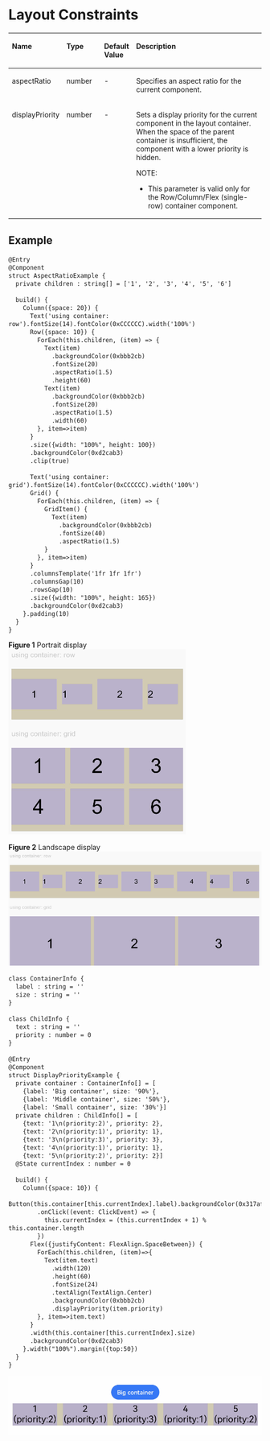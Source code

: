 # Layout Constraints<a name="EN-US_TOPIC_0000001119929018"></a>

<a name="table2938mcpsimp"></a>
<table><thead align="left"><tr id="row2946mcpsimp"><th class="cellrowborder" valign="top" width="19.781978197819782%" id="mcps1.1.5.1.1"><p id="p2948mcpsimp"><a name="p2948mcpsimp"></a><a name="p2948mcpsimp"></a>Name</p>
</th>
<th class="cellrowborder" valign="top" width="15.38153815381538%" id="mcps1.1.5.1.2"><p id="p2950mcpsimp"><a name="p2950mcpsimp"></a><a name="p2950mcpsimp"></a>Type</p>
</th>
<th class="cellrowborder" valign="top" width="8.720872087208722%" id="mcps1.1.5.1.3"><p id="p2952mcpsimp"><a name="p2952mcpsimp"></a><a name="p2952mcpsimp"></a>Default Value</p>
</th>
<th class="cellrowborder" valign="top" width="56.11561156115612%" id="mcps1.1.5.1.4"><p id="p2956mcpsimp"><a name="p2956mcpsimp"></a><a name="p2956mcpsimp"></a>Description</p>
</th>
</tr>
</thead>
<tbody><tr id="row2968mcpsimp"><td class="cellrowborder" valign="top" width="19.781978197819782%" headers="mcps1.1.5.1.1 "><p id="p2970mcpsimp"><a name="p2970mcpsimp"></a><a name="p2970mcpsimp"></a>aspectRatio</p>
</td>
<td class="cellrowborder" valign="top" width="15.38153815381538%" headers="mcps1.1.5.1.2 "><p id="p2972mcpsimp"><a name="p2972mcpsimp"></a><a name="p2972mcpsimp"></a>number</p>
</td>
<td class="cellrowborder" valign="top" width="8.720872087208722%" headers="mcps1.1.5.1.3 "><p id="p2974mcpsimp"><a name="p2974mcpsimp"></a><a name="p2974mcpsimp"></a>-</p>
</td>
<td class="cellrowborder" valign="top" width="56.11561156115612%" headers="mcps1.1.5.1.4 "><p id="p2978mcpsimp"><a name="p2978mcpsimp"></a><a name="p2978mcpsimp"></a>Specifies an aspect ratio for the current component.</p>
</td>
</tr>
<tr id="row2979mcpsimp"><td class="cellrowborder" valign="top" width="19.781978197819782%" headers="mcps1.1.5.1.1 "><p id="p2981mcpsimp"><a name="p2981mcpsimp"></a><a name="p2981mcpsimp"></a>displayPriority</p>
</td>
<td class="cellrowborder" valign="top" width="15.38153815381538%" headers="mcps1.1.5.1.2 "><p id="p2983mcpsimp"><a name="p2983mcpsimp"></a><a name="p2983mcpsimp"></a>number</p>
</td>
<td class="cellrowborder" valign="top" width="8.720872087208722%" headers="mcps1.1.5.1.3 "><p id="p2985mcpsimp"><a name="p2985mcpsimp"></a><a name="p2985mcpsimp"></a>-</p>
</td>
<td class="cellrowborder" valign="top" width="56.11561156115612%" headers="mcps1.1.5.1.4 "><p id="p76035219317"><a name="p76035219317"></a><a name="p76035219317"></a>Sets a display priority for the current component in the layout container. When the space of the parent container is insufficient, the component with a lower priority is hidden.</p>
<div class="note" id="note5552927146"><a name="note5552927146"></a><a name="note5552927146"></a><span class="notetitle"> NOTE: </span><div class="notebody"><a name="ul1858934546"></a><a name="ul1858934546"></a><ul id="ul1858934546"><li>This parameter is valid only for the Row/Column/Flex (single-row) container component.</li></ul>
</div></div>
</td>
</tr>
</tbody>
</table>

## Example<a name="section12073184715"></a>

```
@Entry
@Component
struct AspectRatioExample {
  private children : string[] = ['1', '2', '3', '4', '5', '6']

  build() {
    Column({space: 20}) {
      Text('using container: row').fontSize(14).fontColor(0xCCCCCC).width('100%')
      Row({space: 10}) {
        ForEach(this.children, (item) => {
          Text(item)
            .backgroundColor(0xbbb2cb)
            .fontSize(20)
            .aspectRatio(1.5)
            .height(60)
          Text(item)
            .backgroundColor(0xbbb2cb)
            .fontSize(20)
            .aspectRatio(1.5)
            .width(60)
        }, item=>item)
      }
      .size({width: "100%", height: 100})
      .backgroundColor(0xd2cab3)
      .clip(true)

      Text('using container: grid').fontSize(14).fontColor(0xCCCCCC).width('100%')
      Grid() {
        ForEach(this.children, (item) => {
          GridItem() {
            Text(item)
              .backgroundColor(0xbbb2cb)
              .fontSize(40)
              .aspectRatio(1.5)
          }
        }, item=>item)
      }
      .columnsTemplate('1fr 1fr 1fr')
      .columnsGap(10)
      .rowsGap(10)
      .size({width: "100%", height: 165})
      .backgroundColor(0xd2cab3)
    }.padding(10)
  }
}
```

**Figure  1**  Portrait display<a name="fig113193013010"></a>  
![](figures/portrait-display.gif "portrait-display")

**Figure  2**  Landscape display<a name="fig1245012267316"></a>  
![](figures/landscape-display.gif "landscape-display")

```
class ContainerInfo {
  label : string = ''
  size : string = ''
}

class ChildInfo {
  text : string = ''
  priority : number = 0
}

@Entry
@Component
struct DisplayPriorityExample {
  private container : ContainerInfo[] = [
    {label: 'Big container', size: '90%'},
    {label: 'Middle container', size: '50%'},
    {label: 'Small container', size: '30%'}]
  private children : ChildInfo[] = [
    {text: '1\n(priority:2)', priority: 2},
    {text: '2\n(priority:1)', priority: 1},
    {text: '3\n(priority:3)', priority: 3},
    {text: '4\n(priority:1)', priority: 1},
    {text: '5\n(priority:2)', priority: 2}]
  @State currentIndex : number = 0

  build() {
    Column({space: 10}) {
      Button(this.container[this.currentIndex].label).backgroundColor(0x317aff)
        .onClick((event: ClickEvent) => {
          this.currentIndex = (this.currentIndex + 1) % this.container.length
        })
      Flex({justifyContent: FlexAlign.SpaceBetween}) {
        ForEach(this.children, (item)=>{
          Text(item.text)
            .width(120)
            .height(60)
            .fontSize(24)
            .textAlign(TextAlign.Center)
            .backgroundColor(0xbbb2cb)
            .displayPriority(item.priority)
        }, item=>item.text)
      }
      .width(this.container[this.currentIndex].size)
      .backgroundColor(0xd2cab3)
    }.width("100%").margin({top:50})
  }
}

```

![](figures/displaypriorityexample.gif)

